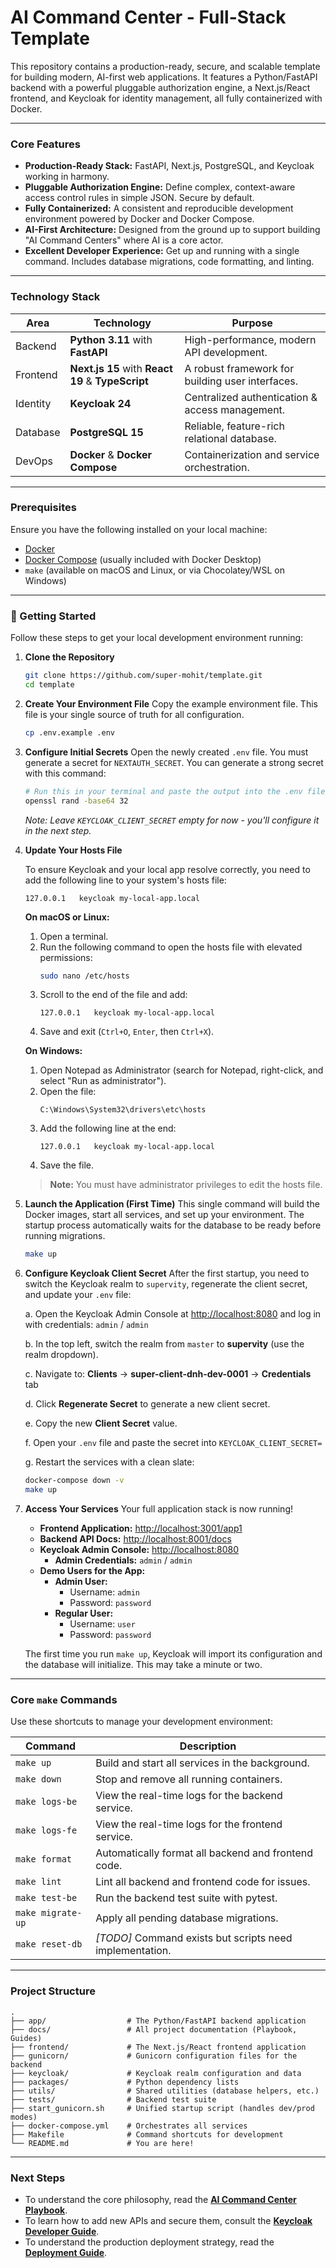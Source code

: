 # AI Command Center - Full-Stack Template

This repository contains a production-ready, secure, and scalable template for building modern, AI-first web applications. It features a Python/FastAPI backend with a powerful pluggable authorization engine, a Next.js/React frontend, and Keycloak for identity management, all fully containerized with Docker.

---

### Core Features

*   **Production-Ready Stack:** FastAPI, Next.js, PostgreSQL, and Keycloak working in harmony.
*   **Pluggable Authorization Engine:** Define complex, context-aware access control rules in simple JSON. Secure by default.
*   **Fully Containerized:** A consistent and reproducible development environment powered by Docker and Docker Compose.
*   **AI-First Architecture:** Designed from the ground up to support building "AI Command Centers" where AI is a core actor.
*   **Excellent Developer Experience:** Get up and running with a single command. Includes database migrations, code formatting, and linting.

---

### Technology Stack

| Area      | Technology                                    | Purpose                                       |
|-----------|-----------------------------------------------|-----------------------------------------------|
| Backend   | **Python 3.11** with **FastAPI**              | High-performance, modern API development.     |
| Frontend  | **Next.js 15** with **React 19** & **TypeScript** | A robust framework for building user interfaces.  |
| Identity  | **Keycloak 24**                               | Centralized authentication & access management. |
| Database  | **PostgreSQL 15**                             | Reliable, feature-rich relational database.   |
| DevOps    | **Docker** & **Docker Compose**               | Containerization and service orchestration.     |

---

### Prerequisites

Ensure you have the following installed on your local machine:
*   [Docker](https://www.docker.com/get-started)
*   [Docker Compose](https://docs.docker.com/compose/install/) (usually included with Docker Desktop)
*   `make` (available on macOS and Linux, or via Chocolatey/WSL on Windows)

---

### 🚀 Getting Started

Follow these steps to get your local development environment running:

1.  **Clone the Repository**
    ```bash
    git clone https://github.com/super-mohit/template.git
    cd template
    ```

2.  **Create Your Environment File**
    Copy the example environment file. This file is your single source of truth for all configuration.
    ```bash
    cp .env.example .env
    ```

3.  **Configure Initial Secrets**
    Open the newly created `.env` file. You must generate a secret for `NEXTAUTH_SECRET`. You can generate a strong secret with this command:
    ```bash
    # Run this in your terminal and paste the output into the .env file
    openssl rand -base64 32
    ```
    *Note: Leave `KEYCLOAK_CLIENT_SECRET` empty for now - you'll configure it in the next step.*

4.  **Update Your Hosts File**

    To ensure Keycloak and your local app resolve correctly, you need to add the following line to your system's hosts file:

    ```
    127.0.0.1   keycloak my-local-app.local
    ```

    **On macOS or Linux:**
    1. Open a terminal.
    2. Run the following command to open the hosts file with elevated permissions:
        ```bash
        sudo nano /etc/hosts
        ```
    3. Scroll to the end of the file and add:
        ```
        127.0.0.1   keycloak my-local-app.local
        ```
    4. Save and exit (`Ctrl+O`, `Enter`, then `Ctrl+X`).

    **On Windows:**
    1. Open Notepad as Administrator (search for Notepad, right-click, and select "Run as administrator").
    2. Open the file:  
        ```
        C:\Windows\System32\drivers\etc\hosts
        ```
    3. Add the following line at the end:
        ```
        127.0.0.1   keycloak my-local-app.local
        ```
    4. Save the file.

    > **Note:** You must have administrator privileges to edit the hosts file.

5.  **Launch the Application (First Time)**
    This single command will build the Docker images, start all services, and set up your environment. The startup process automatically waits for the database to be ready before running migrations.
    ```bash
    make up
    ```

6.  **Configure Keycloak Client Secret**
    After the first startup, you need to switch the Keycloak realm to `supervity`, regenerate the client secret, and update your `.env` file:

    a. Open the Keycloak Admin Console at [http://localhost:8080](http://localhost:8080) and log in with credentials: `admin` / `admin`

    b. In the top left, switch the realm from `master` to **supervity** (use the realm dropdown).

    c. Navigate to: **Clients** → **super-client-dnh-dev-0001** → **Credentials** tab

    d. Click **Regenerate Secret** to generate a new client secret.

    e. Copy the new **Client Secret** value.

    f. Open your `.env` file and paste the secret into `KEYCLOAK_CLIENT_SECRET=`

    g. Restart the services with a clean slate:
    ```bash
    docker-compose down -v
    make up
    ```

7.  **Access Your Services**
    Your full application stack is now running!
    *   **Frontend Application:** [http://localhost:3001/app1](http://localhost:3001/app1)
    *   **Backend API Docs:** [http://localhost:8001/docs](http://localhost:8001/docs)
    *   **Keycloak Admin Console:** [http://localhost:8080](http://localhost:8080)
        *   **Admin Credentials:** `admin` / `admin`
    *   **Demo Users for the App:**
        *   **Admin User:**  
            * Username: `admin`  
            * Password: `password`
        *   **Regular User:**  
            * Username: `user`  
            * Password: `password`

    The first time you run `make up`, Keycloak will import its configuration and the database will initialize. This may take a minute or two.

---

### Core `make` Commands

Use these shortcuts to manage your development environment:

| Command           | Description                                                        |
|-------------------|--------------------------------------------------------------------|
| `make up`         | Build and start all services in the background.                    |
| `make down`       | Stop and remove all running containers.                            |
| `make logs-be`    | View the real-time logs for the backend service.                   |
| `make logs-fe`    | View the real-time logs for the frontend service.                  |
| `make format`     | Automatically format all backend and frontend code.                |
| `make lint`       | Lint all backend and frontend code for issues.                     |
| `make test-be`    | Run the backend test suite with pytest.                            |
| `make migrate-up` | Apply all pending database migrations.                             |
| `make reset-db`   | *[TODO]* Command exists but scripts need implementation.            |

---

### Project Structure

```
.
├── app/                  # The Python/FastAPI backend application
├── docs/                 # All project documentation (Playbook, Guides)
├── frontend/             # The Next.js/React frontend application
├── gunicorn/             # Gunicorn configuration files for the backend
├── keycloak/             # Keycloak realm configuration and data
├── packages/             # Python dependency lists
├── utils/                # Shared utilities (database helpers, etc.)
├── tests/                # Backend test suite
├── start_gunicorn.sh     # Unified startup script (handles dev/prod modes)
├── docker-compose.yml    # Orchestrates all services
├── Makefile              # Command shortcuts for development
└── README.md             # You are here!
```

---

### Next Steps

*   To understand the core philosophy, read the **[AI Command Center Playbook](./docs/cc-playbook.md)**.
*   To learn how to add new APIs and secure them, consult the **[Keycloak Developer Guide](./docs/Keycloak%20Developer%20Guide.md)**.
*   To understand the production deployment strategy, read the **[Deployment Guide](./docs/DEPLOYMENT.md)**.

